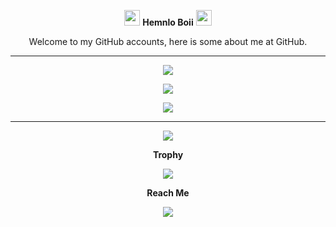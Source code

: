 <p align="center">
  <img src="https://media.giphy.com/media/hvRJCLFzcasrR4ia7z/giphy.gif" width="25px"></a>
  <b>Hemnlo Boii</b>
  <img src="https://media.giphy.com/media/hvRJCLFzcasrR4ia7z/giphy.gif" width="25px"></a>
</p>

<p align="center">
Welcome to my GitHub accounts, here is some about me at GitHub.
</p>
<hr>
<p align="center"><img src="https://github-readme-stats.vercel.app/api?username=jagaddhita&show_icons=true&theme=highcontrast"></a></p>
<p align="center"><a href="https://github.com/jagadhita"><img src="https://github-readme-stats.vercel.app/api/top-langs/?username=jagaddhita&theme=highcontrast&layout=compact"></a></p>
<p align="center"><img src="https://github-readme-stats.vercel.app/api/wakatime?username=jagaddhita&theme=highcontrast&custom_title=jagaddhita's%20Week%20Stats&hide_title=false&hide_border=false&langs_count=10"
<p align="center"><img src='https://profile-counter.glitch.me/jagaddhita/count.svg' width='0px'>
<!-- <p align="center">
  <img align="left" src ="https://github-readme-stats.vercel.app/api/pin/?username=jagaddhita&repo=jagaddhita">
  <img align="right" src ="https://github-readme-stats.vercel.app/api/pin/?username=jagaddhita&repo=jagaddhita">
</p> -->
<hr>
<p align="center">
<img src ="https://komarev.com/ghpvc/?username=jagaddhita&style=flat-square&color=blue">
</p>

<p align="center">
<b>Trophy</b>
</p>

<p align="center">
   <img src ="https://github-profile-trophy.vercel.app/?username=jagaddhita&row=2&column=3">
</p>

<p align="center">
<b>Reach Me</b>
</p>
<p align="center">
<a href="https://www.t.me/Km30JR" target="_blank"><img src="https://img.shields.io/badge/Telegram-Contact_Me-blue?style=for-the-badge&logo=Telegram">
</p>
